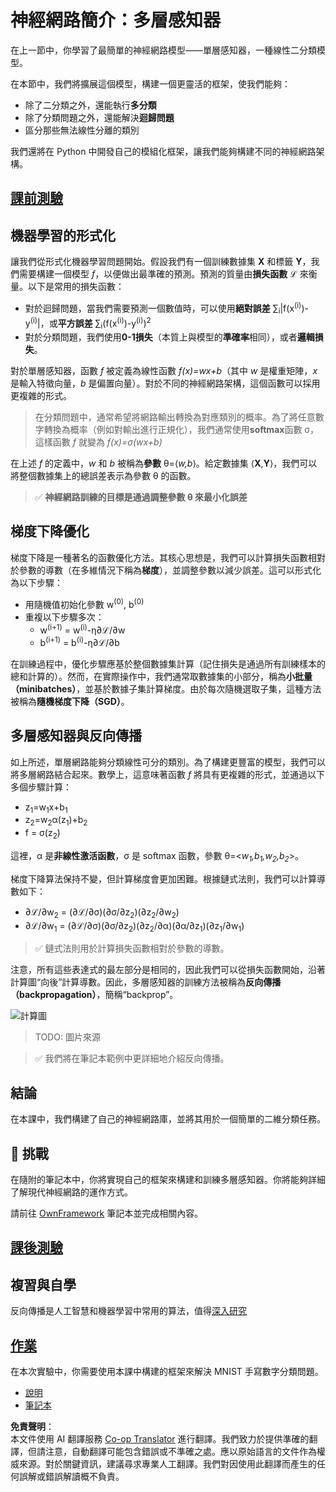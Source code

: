 <!--
CO_OP_TRANSLATOR_METADATA:
{
  "original_hash": "186bf7eeab776b36f557357ea56d4751",
  "translation_date": "2025-08-26T10:25:27+00:00",
  "source_file": "lessons/3-NeuralNetworks/04-OwnFramework/README.md",
  "language_code": "mo"
}
-->
# 神經網路簡介：多層感知器

在上一節中，你學習了最簡單的神經網路模型——單層感知器，一種線性二分類模型。

在本節中，我們將擴展這個模型，構建一個更靈活的框架，使我們能夠：

* 除了二分類之外，還能執行**多分類**
* 除了分類問題之外，還能解決**迴歸問題**
* 區分那些無法線性分離的類別

我們還將在 Python 中開發自己的模組化框架，讓我們能夠構建不同的神經網路架構。

## [課前測驗](https://ff-quizzes.netlify.app/en/ai/quiz/7)

## 機器學習的形式化

讓我們從形式化機器學習問題開始。假設我們有一個訓練數據集 **X** 和標籤 **Y**，我們需要構建一個模型 *f*，以便做出最準確的預測。預測的質量由**損失函數** ℒ 來衡量。以下是常用的損失函數：

* 對於迴歸問題，當我們需要預測一個數值時，可以使用**絕對誤差** ∑<sub>i</sub>|f(x<sup>(i)</sup>)-y<sup>(i)</sup>|，或**平方誤差** ∑<sub>i</sub>(f(x<sup>(i)</sup>)-y<sup>(i)</sup>)<sup>2</sup>
* 對於分類問題，我們使用**0-1損失**（本質上與模型的**準確率**相同），或者**邏輯損失**。

對於單層感知器，函數 *f* 被定義為線性函數 *f(x)=wx+b*（其中 *w* 是權重矩陣，*x* 是輸入特徵向量，*b* 是偏置向量）。對於不同的神經網路架構，這個函數可以採用更複雜的形式。

> 在分類問題中，通常希望將網路輸出轉換為對應類別的概率。為了將任意數字轉換為概率（例如對輸出進行正規化），我們通常使用**softmax**函數 σ，這樣函數 *f* 就變為 *f(x)=σ(wx+b)*

在上述 *f* 的定義中，*w* 和 *b* 被稱為**參數** θ=⟨*w,b*⟩。給定數據集 ⟨**X**,**Y**⟩，我們可以將整個數據集上的總誤差表示為參數 θ 的函數。

> ✅ **神經網路訓練的目標是通過調整參數 θ 來最小化誤差**

## 梯度下降優化

梯度下降是一種著名的函數優化方法。其核心思想是，我們可以計算損失函數相對於參數的導數（在多維情況下稱為**梯度**），並調整參數以減少誤差。這可以形式化為以下步驟：

* 用隨機值初始化參數 w<sup>(0)</sup>, b<sup>(0)</sup>
* 重複以下步驟多次：
    - w<sup>(i+1)</sup> = w<sup>(i)</sup>-η∂ℒ/∂w
    - b<sup>(i+1)</sup> = b<sup>(i)</sup>-η∂ℒ/∂b

在訓練過程中，優化步驟應基於整個數據集計算（記住損失是通過所有訓練樣本的總和計算的）。然而，在實際操作中，我們通常取數據集的小部分，稱為**小批量（minibatches）**，並基於數據子集計算梯度。由於每次隨機選取子集，這種方法被稱為**隨機梯度下降（SGD）**。

## 多層感知器與反向傳播

如上所述，單層網路能夠分類線性可分的類別。為了構建更豐富的模型，我們可以將多層網路結合起來。數學上，這意味著函數 *f* 將具有更複雜的形式，並通過以下多個步驟計算：
* z<sub>1</sub>=w<sub>1</sub>x+b<sub>1</sub>
* z<sub>2</sub>=w<sub>2</sub>α(z<sub>1</sub>)+b<sub>2</sub>
* f = σ(z<sub>2</sub>)

這裡，α 是**非線性激活函數**，σ 是 softmax 函數，參數 θ=<*w<sub>1</sub>,b<sub>1</sub>,w<sub>2</sub>,b<sub>2</sub>*>。

梯度下降算法保持不變，但計算梯度會更加困難。根據鏈式法則，我們可以計算導數如下：

* ∂ℒ/∂w<sub>2</sub> = (∂ℒ/∂σ)(∂σ/∂z<sub>2</sub>)(∂z<sub>2</sub>/∂w<sub>2</sub>)
* ∂ℒ/∂w<sub>1</sub> = (∂ℒ/∂σ)(∂σ/∂z<sub>2</sub>)(∂z<sub>2</sub>/∂α)(∂α/∂z<sub>1</sub>)(∂z<sub>1</sub>/∂w<sub>1</sub>)

> ✅ 鏈式法則用於計算損失函數相對於參數的導數。

注意，所有這些表達式的最左部分是相同的，因此我們可以從損失函數開始，沿著計算圖“向後”計算導數。因此，多層感知器的訓練方法被稱為**反向傳播（backpropagation）**，簡稱“backprop”。

<img alt="計算圖" src="images/ComputeGraphGrad.png"/>

> TODO: 圖片來源

> ✅ 我們將在筆記本範例中更詳細地介紹反向傳播。

## 結論

在本課中，我們構建了自己的神經網路庫，並將其用於一個簡單的二維分類任務。

## 🚀 挑戰

在隨附的筆記本中，你將實現自己的框架來構建和訓練多層感知器。你將能夠詳細了解現代神經網路的運作方式。

請前往 [OwnFramework](../../../../../lessons/3-NeuralNetworks/04-OwnFramework/OwnFramework.ipynb) 筆記本並完成相關內容。

## [課後測驗](https://ff-quizzes.netlify.app/en/ai/quiz/8)

## 複習與自學

反向傳播是人工智慧和機器學習中常用的算法，值得[深入研究](https://wikipedia.org/wiki/Backpropagation)

## [作業](lab/README.md)

在本次實驗中，你需要使用本課中構建的框架來解決 MNIST 手寫數字分類問題。

* [說明](lab/README.md)
* [筆記本](../../../../../lessons/3-NeuralNetworks/04-OwnFramework/lab/MyFW_MNIST.ipynb)

**免責聲明**：  
本文件使用 AI 翻譯服務 [Co-op Translator](https://github.com/Azure/co-op-translator) 進行翻譯。我們致力於提供準確的翻譯，但請注意，自動翻譯可能包含錯誤或不準確之處。應以原始語言的文件作為權威來源。對於關鍵資訊，建議尋求專業人工翻譯。我們對因使用此翻譯而產生的任何誤解或錯誤解讀概不負責。